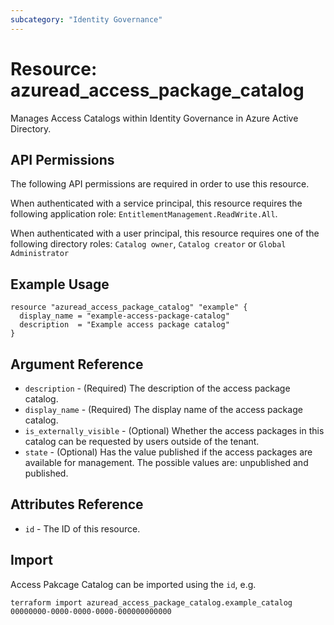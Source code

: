 ```yaml
---
subcategory: "Identity Governance"
---
```


# Resource: azuread_access_package_catalog
Manages Access Catalogs within Identity Governance in Azure Active Directory.

## API Permissions
The following API permissions are required in order to use this resource.

When authenticated with a service principal, this resource requires the following application role: `EntitlementManagement.ReadWrite.All`.

When authenticated with a user principal, this resource requires one of the following directory roles: `Catalog owner`, `Catalog creator` or `Global Administrator`


## Example Usage
```
resource "azuread_access_package_catalog" "example" {
  display_name = "example-access-package-catalog"
  description  = "Example access package catalog"
}
```
## Argument Reference

* `description` - (Required) The description of the access package catalog.
* `display_name` - (Required) The display name of the access package catalog.
* `is_externally_visible` - (Optional) Whether the access packages in this catalog can be requested by users outside of the tenant.
* `state` - (Optional) Has the value published if the access packages are available for management. The possible values are: unpublished and published.

## Attributes Reference
* `id` - The ID of this resource.

## Import

Access Pakcage Catalog can be imported using the `id`, e.g.

```
terraform import azuread_access_package_catalog.example_catalog 00000000-0000-0000-0000-000000000000
```


